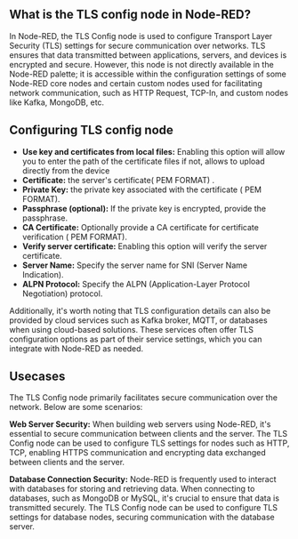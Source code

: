 ## What is the TLS config node in Node-RED?

In Node-RED, the TLS Config node is used to configure Transport Layer Security (TLS) settings for secure communication over networks. TLS ensures that data transmitted between applications, servers, and devices is encrypted and secure. However, this node is not directly available in the Node-RED palette; it is accessible within the configuration settings of some Node-RED core nodes and certain custom nodes used for facilitating network communication, such as HTTP Request, TCP-In, and custom nodes like Kafka, MongoDB, etc.

## Configuring TLS config node

- **Use key and certificates from local files:** Enabling this option will allow you to enter the path of the certificate files if not, allows to upload directly from the device
- **Certificate:** the server's certificate( PEM FORMAT) .
- **Private Key:** the private key associated with the certificate ( PEM FORMAT).
- **Passphrase (optional):** If the private key is encrypted, provide the passphrase.
- **CA Certificate:** Optionally provide a CA certificate for certificate verification ( PEM FORMAT).
- **Verify server certificate:** Enabling this option will verify the server certificate.
- **Server Name:** Specify the server name for SNI (Server Name Indication).
- **ALPN Protocol:** Specify the ALPN (Application-Layer Protocol Negotiation) protocol.

Additionally, it's worth noting that TLS configuration details can also be provided by cloud services such as Kafka broker, MQTT, or databases when using cloud-based solutions. These services often offer TLS configuration options as part of their service settings, which you can integrate with Node-RED as needed.

## Usecases

The TLS Config node primarily facilitates secure communication over the network. Below are some scenarios:

**Web Server Security:** When building web servers using Node-RED, it's essential to secure communication between clients and the server. The TLS Config node can be used to configure TLS settings for nodes such as HTTP, TCP, enabling HTTPS communication and encrypting data exchanged between clients and the server.

**Database Connection Security:** Node-RED is frequently used to interact with databases for storing and retrieving data. When connecting to databases, such as MongoDB or MySQL, it's crucial to ensure that data is transmitted securely. The TLS Config node can be used to configure TLS settings for database nodes, securing communication with the database server.
